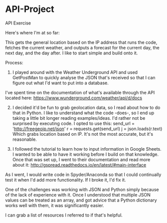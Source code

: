 # API-Project
API Exercise

Here's where I'm at so far:

This gets the general location based on the IP address that runs the code, fetches the current weather, and outputs a forecast for the current day, the next day, and the day after. I like to start simple and build onto it.

Process:
1. I played around with the Weather Underground API and used GetPostMan to quickly analyse the JSON that's received so that I can figure out what I'd want to put into a database.

I've spent time on the documentation of what's available through the API located here: https://www.wunderground.com/weather/api/d/docs

2. I decided it'd be fun to grab geolocation data, so I read about how to do that in Python. I like to understand what the code -does-, so I end up taking a little bit longer reading examples/ideas. I'd rather not be surprised by executing code. I opted to use this:
    send_url = 'http://freegeoip.net/json'
    r = requests.get(send_url)
    j = json.loads(r.text)
Which grabs location based on IP. It's not the most accurate, but it's reasonable.

3. I followed the tutorial to learn how to input information in Google Sheets. I wanted to be able to have it working before I build on that knowledge. Once that was set up, I went to their documentation and read more about it: http://gspread.readthedocs.io/en/latest/#main-interface

As I went, I would write code in Spyder/Anaconda so that I could continually test it when I'd add more functionality. If I broke it, I'd fix it.

One of the challenges was working with JSON and Python simply because of the lack of experience with it. Once I understood that multiple JSON values can be treated as an array, and got advice that a Python dictionary works well with them, it was significantly easier.

I can grab a list of resources I referred to if that's helpful.
